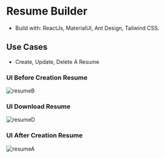 # Resume Builder
  * Build with: ReactJs, MaterialUI, Ant Design, Tailwind CSS.
## Use Cases
  * Create, Update, Delete A Resume
### UI Before Creation Resume
![resumeB](/my-app/public/ResumeBeforeCreation.png)
### UI Download Resume
![resumeD](/my-app/public/DownloadResume.jpg)
### UI After Creation Resume
![resumeA](/my-app/public//ResumeAfterCreation.png)
